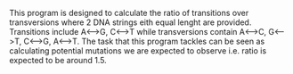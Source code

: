 This program is designed to calculate the ratio of transitions over transversions where 2 DNA strings eith equal lenght are provided. Transitions include A<-->G, C<-->T while transversions contain A<-->C, G<-->T, C<-->G, A<-->T. The task that this program tackles can be seen as calculating potential mutations we are expected to observe i.e. ratio is expected to be around 1.5.

